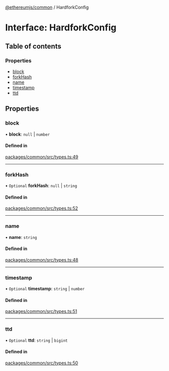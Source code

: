 [@ethereumjs/common](../README.md) / HardforkConfig

# Interface: HardforkConfig

## Table of contents

### Properties

- [block](HardforkConfig.md#block)
- [forkHash](HardforkConfig.md#forkhash)
- [name](HardforkConfig.md#name)
- [timestamp](HardforkConfig.md#timestamp)
- [ttd](HardforkConfig.md#ttd)

## Properties

### block

• **block**: ``null`` \| `number`

#### Defined in

[packages/common/src/types.ts:49](https://github.com/ethereumjs/ethereumjs-monorepo/blob/master/packages/common/src/types.ts#L49)

___

### forkHash

• `Optional` **forkHash**: ``null`` \| `string`

#### Defined in

[packages/common/src/types.ts:52](https://github.com/ethereumjs/ethereumjs-monorepo/blob/master/packages/common/src/types.ts#L52)

___

### name

• **name**: `string`

#### Defined in

[packages/common/src/types.ts:48](https://github.com/ethereumjs/ethereumjs-monorepo/blob/master/packages/common/src/types.ts#L48)

___

### timestamp

• `Optional` **timestamp**: `string` \| `number`

#### Defined in

[packages/common/src/types.ts:51](https://github.com/ethereumjs/ethereumjs-monorepo/blob/master/packages/common/src/types.ts#L51)

___

### ttd

• `Optional` **ttd**: `string` \| `bigint`

#### Defined in

[packages/common/src/types.ts:50](https://github.com/ethereumjs/ethereumjs-monorepo/blob/master/packages/common/src/types.ts#L50)
